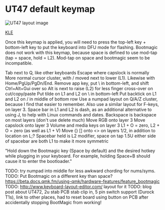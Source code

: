 # UT47 default keymap

![UT47 layout image](https://i.imgur.com/Tsz5qsF.png)

[KLE](http://www.keyboard-layout-editor.com/##@@_y:0%3B&=Esc&=Q&=W&=E&=R&=T&=Y&=U&=I&=O&=P&_w:1.5%3B&=Back%20Space&_x:0.25&a:4&f:4&w:4&h:4&d:true%3B&=%3Cb%3EGNAP!%3C%2F%2Fb%3E%3Cp%3E%3Cp%3EMinimum%20stagger%3Cp%3E47%20key%20layout%3B&@_a:7&f:3&w:1.25%3B&=Tab&=A&=S&=D&=F&=G&=H&=J&=K&=L&=%2F%3B&_w:1.25%3B&=%27%3B&@_w:1.5%3B&=Shift&=Z&=X&=C&=V&=B&=N&=M&=,&=.&=%2F%2F&=Return%3B&@=Ctrl&=Alt&=Super&=Menu&_w:1.25%3B&=%2F&dArr%2F%3B&_w:2%3B&=&_w:1.25%3B&=%2F&uArr%2F%3B&=%2F&larr%2F%3B&=%2F&darr%2F%3B&=%2F&uarr%2F%3B&=%2F&rarr%2F%3B%3B&=undefined)

Once this keymap is applied, you will need to press the top-left key + bottom-left key to put the keyboard into DFU mode for flashing. Bootmagic does not work with this keymap, because space is defined to use mod-tap (tap = space, hold = L2). Mod-tap on space and bootmagic seem to be incompatible.

Tab next to Q, like other keyboards
Escape where capslock is normally
More normal cursor cluster, with / moved next to lower (L1). Likewise with Home/PgUp/PgDn/End.
Remove app key, put \ in bottom-left, and shift Ctrl+Alt+Gui over so Alt is next to raise (L2) for less finger cross-over on cut/copy/paste
Put tilde on L1 and L2 on \ in bottom-left
Put backtick on L1 and L2 on / in middle of bottom row
Use a numpad layout on Q/A/Z cluster, because I find that easier to remember. Also use a similar layout for F-keys, on layer 3.
Space bar in L1 and L2 is dash, as an additional alternative to using J, to help with Linux commands and dates.
Backspace is backspace on most layers (don't use delete much)
Move RGB onto layer 3
Move capslock onto layer 3
Volume and media keys on layer 3
L1 + O = zero, L2 + O = zero (as well as L1 + V)
Move {} [] onto <> on layers 1/2, in addition to location on L;?
Spacebar held is L2 modifier, space on tap
1.5U either side of spacebar are both L1 to make it more symmetric

"Hold down the Bootmagic key (Space by default) and the desired hotkey while plugging in your keyboard. For example, holding Space+B should cause it to enter the bootloader."

TODO: try numpad into middle for less awkward chording for nums/syms.
TODO: Put Bootmagic on a different key than space? https://beta.docs.qmk.fm/using-qmk/hardware-features/feature_bootmagic
TODO: http://www.keyboard-layout-editor.com/ layout for it
TODO: blog post about UT472, 2u stab PCB stab clip in, 5 pin switch support (Durock T1s), link to other places, had to reset board using button on PCB after accidentally stopping BootMagic from working!
